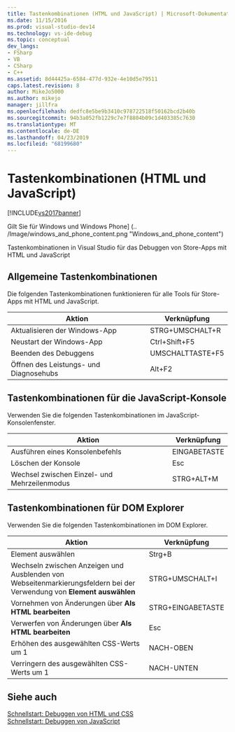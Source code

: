 ```yaml
---
title: Tastenkombinationen (HTML und JavaScript) | Microsoft-Dokumentation
ms.date: 11/15/2016
ms.prod: visual-studio-dev14
ms.technology: vs-ide-debug
ms.topic: conceptual
dev_langs:
- FSharp
- VB
- CSharp
- C++
ms.assetid: 8d44425a-6584-477d-932e-4e10d5e79511
caps.latest.revision: 8
author: MikeJo5000
ms.author: mikejo
manager: jillfra
ms.openlocfilehash: dedfc8e5be9b3410c978722518f50162bcd2b40b
ms.sourcegitcommit: 94b3a052fb1229c7e7f8804b09c1d403385c7630
ms.translationtype: MT
ms.contentlocale: de-DE
ms.lasthandoff: 04/23/2019
ms.locfileid: "68199680"
---
```

# <a name="keyboard-shortcuts-html-and-javascript"></a>Tastenkombinationen (HTML und JavaScript)
[!INCLUDE[vs2017banner](../includes/vs2017banner.md)]

Gilt Sie für Windows und Windows Phone] (.. /Image/windows_and_phone_content.png "Windows_and_phone_content")  
  
 Tastenkombinationen in Visual Studio für das Debuggen von Store-Apps mit HTML und JavaScript  
  
## <a name="general-shortcuts"></a>Allgemeine Tastenkombinationen  
 Die folgenden Tastenkombinationen funktionieren für alle Tools für Store-Apps mit HTML und JavaScript.  
  
|Aktion|Verknüpfung|  
|------------|--------------|  
|Aktualisieren der Windows-App|STRG+UMSCHALT+R|  
|Neustart der Windows-App|Ctrl+Shift+F5|  
|Beenden des Debuggens|UMSCHALTTASTE+F5|  
|Öffnen des Leistungs- und Diagnosehubs|Alt+F2|  
  
## <a name="javascript-console-shortcuts"></a>Tastenkombinationen für die JavaScript-Konsole  
 Verwenden Sie die folgenden Tastenkombinationen im JavaScript-Konsolenfenster.  
  
|Aktion|Verknüpfung|  
|------------|--------------|  
|Ausführen eines Konsolenbefehls|EINGABETASTE|  
|Löschen der Konsole|Esc|  
|Wechsel zwischen Einzel- und Mehrzeilenmodus|STRG+ALT+M|  
  
## <a name="dom-explorer-shortcuts"></a>Tastenkombinationen für DOM Explorer  
 Verwenden Sie die folgenden Tastenkombinationen im DOM Explorer.  
  
|Aktion|Verknüpfung|  
|------------|--------------|  
|Element auswählen|Strg+B|  
|Wechseln zwischen Anzeigen und Ausblenden von Webseitenmarkierungsfeldern bei der Verwendung von **Element auswählen**|STRG+UMSCHALT+I|  
|Vornehmen von Änderungen über **Als HTML bearbeiten**|STRG+EINGABETASTE|  
|Verwerfen von Änderungen über **Als HTML bearbeiten**|Esc|  
|Erhöhen des ausgewählten CSS-Werts um 1|NACH-OBEN|  
|Verringern des ausgewählten CSS-Werts um 1|NACH-UNTEN|  
  
## <a name="see-also"></a>Siehe auch  
 [Schnellstart: Debuggen von HTML und CSS](../debugger/quickstart-debug-html-and-css.md)   
 [Schnellstart: Debuggen von JavaScript](../debugger/quickstart-debug-javascript-using-the-console.md)
